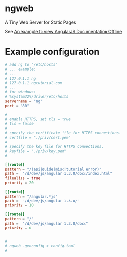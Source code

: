 ngweb
=====

A Tiny Web Server for Static Pages

See [An example to view AngularJS Documentation Offline](http://ngtutorial.com/tool/tiny-web-server-for-static-pages.html)

# Example configuration

```toml
# add ng to "/etc/hosts"
# ... example:
# ...
# 127.0.1.1	ng
# 127.0.1.1	ngtutorial.com
# ...
# for windows:
# %system32%/driver/etc/hosts
servername = "ng"
port = "80"

#
# enable HTTPS, set tls = true
# tls = false
#
# specify the certificate file for HTTPS connections.
# certfile = "./priv/cert.pem"
#
# specify the key file for HTTPS connections.
# keyfile = "./priv/key.pem"
#

[[route]]
pattern = "/(api|guide|misc|tutorial|error)"
path =  "/d/dev/js/angular-1.3.0/docs/index.html"
filealias = true
priority = 20

[[route]]
pattern = "/angular.*js"
path =  "/d/dev/js/angular-1.3.0/"
priority = 10

[[route]]
pattern = "/" 
path =  "/d/dev/js/angular-1.3.0/docs"
priority = 0


# 
# ngweb -genconfig > config.toml
#

```
